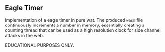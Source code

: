 ## Eagle Timer

Implementation of a eagle timer in pure wat. The produced `wasm` file continuously increments a number in memory, essentially creating a counting thread that can be used as a high resolution clock for side channel attacks in the web.

EDUCATIONAL PURPOSES ONLY.
